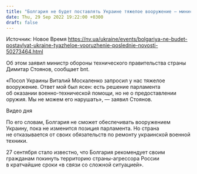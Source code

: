 ```yaml
---
title: "Болгария не будет поставлять Украине тяжелое вооружение — министр обороны"
date: Thu, 29 Sep 2022 19:22:00 +0300
draft: false
---
```

Источник: Новое Время https://nv.ua/ukraine/events/bolgariya-ne-budet-postavlyat-ukraine-tyazheloe-vooruzhenie-poslednie-novosti-50273464.html


 Об этом заявил министр обороны технического правительства страны Димитар Стоянов, сообщает bnt.

«Посол Украины Виталий Москаленко запросил у нас тяжелое вооружение. Ответ мой был ясен: есть решение парламента об оказании военно-технической помощи, но не о предоставлении оружия. Мы не можем его нарушать», — заявил Стоянов.

 Видео дня   

По его словам, Болгария не сможет обеспечивать вооружением Украину, пока не изменится позиция парламента. Но страна не отказывается от своих обязательств по ремонту украинской военной техники.

27 сентября стало известно, что Болгария рекомендует своим гражданам покинуть территорию страны-агрессора России в кратчайшие сроки «в связи со сложной ситуацией».
